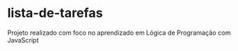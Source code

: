 # lista-de-tarefas
Projeto realizado com foco no aprendizado em Lógica de Programação com JavaScript
